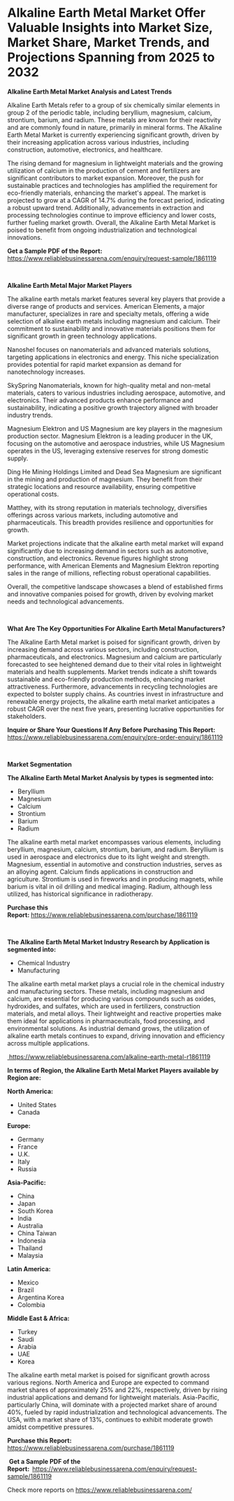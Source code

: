 <p><h1>Alkaline Earth Metal Market Offer Valuable Insights into Market Size, Market Share, Market Trends, and Projections Spanning from 2025 to 2032</h1></p><p><strong>Alkaline Earth Metal Market Analysis and Latest Trends</strong></p>
<p><p>Alkaline Earth Metals refer to a group of six chemically similar elements in group 2 of the periodic table, including beryllium, magnesium, calcium, strontium, barium, and radium. These metals are known for their reactivity and are commonly found in nature, primarily in mineral forms. The Alkaline Earth Metal Market is currently experiencing significant growth, driven by their increasing application across various industries, including construction, automotive, electronics, and healthcare.</p><p>The rising demand for magnesium in lightweight materials and the growing utilization of calcium in the production of cement and fertilizers are significant contributors to market expansion. Moreover, the push for sustainable practices and technologies has amplified the requirement for eco-friendly materials, enhancing the market's appeal. The market is projected to grow at a CAGR of 14.7% during the forecast period, indicating a robust upward trend. Additionally, advancements in extraction and processing technologies continue to improve efficiency and lower costs, further fueling market growth. Overall, the Alkaline Earth Metal Market is poised to benefit from ongoing industrialization and technological innovations.</p></p>
<p><strong>Get a Sample PDF of the Report:&nbsp;</strong> <a href="https://www.reliablebusinessarena.com/enquiry/request-sample/1861119?utm_campaign=2793&utm_medium=2&utm_source=Github&utm_content=ia&utm_term=02042025&utm_id=alkaline-earth-metal">https://www.reliablebusinessarena.com/enquiry/request-sample/1861119</a></p>
<p>&nbsp;</p>
<p><strong>Alkaline Earth Metal Major Market Players</strong></p>
<p><p>The alkaline earth metals market features several key players that provide a diverse range of products and services. American Elements, a major manufacturer, specializes in rare and specialty metals, offering a wide selection of alkaline earth metals including magnesium and calcium. Their commitment to sustainability and innovative materials positions them for significant growth in green technology applications.</p><p>Nanoshel focuses on nanomaterials and advanced materials solutions, targeting applications in electronics and energy. This niche specialization provides potential for rapid market expansion as demand for nanotechnology increases.</p><p>SkySpring Nanomaterials, known for high-quality metal and non-metal materials, caters to various industries including aerospace, automotive, and electronics. Their advanced products enhance performance and sustainability, indicating a positive growth trajectory aligned with broader industry trends.</p><p>Magnesium Elektron and US Magnesium are key players in the magnesium production sector. Magnesium Elektron is a leading producer in the UK, focusing on the automotive and aerospace industries, while US Magnesium operates in the US, leveraging extensive reserves for strong domestic supply.</p><p>Ding He Mining Holdings Limited and Dead Sea Magnesium are significant in the mining and production of magnesium. They benefit from their strategic locations and resource availability, ensuring competitive operational costs.</p><p>Matthey, with its strong reputation in materials technology, diversifies offerings across various markets, including automotive and pharmaceuticals. This breadth provides resilience and opportunities for growth.</p><p>Market projections indicate that the alkaline earth metal market will expand significantly due to increasing demand in sectors such as automotive, construction, and electronics. Revenue figures highlight strong performance, with American Elements and Magnesium Elektron reporting sales in the range of millions, reflecting robust operational capabilities.</p><p>Overall, the competitive landscape showcases a blend of established firms and innovative companies poised for growth, driven by evolving market needs and technological advancements.</p></p>
<p>&nbsp;</p>
<p><strong>What Are The Key Opportunities For Alkaline Earth Metal Manufacturers?</strong></p>
<p><p>The Alkaline Earth Metal market is poised for significant growth, driven by increasing demand across various sectors, including construction, pharmaceuticals, and electronics. Magnesium and calcium are particularly forecasted to see heightened demand due to their vital roles in lightweight materials and health supplements. Market trends indicate a shift towards sustainable and eco-friendly production methods, enhancing market attractiveness. Furthermore, advancements in recycling technologies are expected to bolster supply chains. As countries invest in infrastructure and renewable energy projects, the alkaline earth metal market anticipates a robust CAGR over the next five years, presenting lucrative opportunities for stakeholders.</p></p>
<p><strong>Inquire or Share Your Questions If Any Before Purchasing This Report:</strong> <a href="https://www.reliablebusinessarena.com/enquiry/pre-order-enquiry/1861119?utm_campaign=2793&utm_medium=2&utm_source=Github&utm_content=ia&utm_term=02042025&utm_id=alkaline-earth-metal">https://www.reliablebusinessarena.com/enquiry/pre-order-enquiry/1861119</a></p>
<p>&nbsp;</p>
<p><strong>Market Segmentation</strong></p>
<p><strong>The Alkaline Earth Metal Market Analysis by types is segmented into:</strong></p>
<p><ul><li>Beryllium</li><li>Magnesium</li><li>Calcium</li><li>Strontium</li><li>Barium</li><li>Radium</li></ul></p>
<p><p>The alkaline earth metal market encompasses various elements, including beryllium, magnesium, calcium, strontium, barium, and radium. Beryllium is used in aerospace and electronics due to its light weight and strength. Magnesium, essential in automotive and construction industries, serves as an alloying agent. Calcium finds applications in construction and agriculture. Strontium is used in fireworks and in producing magnets, while barium is vital in oil drilling and medical imaging. Radium, although less utilized, has historical significance in radiotherapy.</p></p>
<p><strong>Purchase this Report:&nbsp;</strong><a href="https://www.reliablebusinessarena.com/purchase/1861119?utm_campaign=2793&utm_medium=2&utm_source=Github&utm_content=ia&utm_term=02042025&utm_id=alkaline-earth-metal">https://www.reliablebusinessarena.com/purchase/1861119</a></p>
<p>&nbsp;</p>
<p><strong>The Alkaline Earth Metal Market Industry Research by Application is segmented into:</strong></p>
<p><ul><li>Chemical Industry</li><li>Manufacturing</li></ul></p>
<p><p>The alkaline earth metal market plays a crucial role in the chemical industry and manufacturing sectors. These metals, including magnesium and calcium, are essential for producing various compounds such as oxides, hydroxides, and sulfates, which are used in fertilizers, construction materials, and metal alloys. Their lightweight and reactive properties make them ideal for applications in pharmaceuticals, food processing, and environmental solutions. As industrial demand grows, the utilization of alkaline earth metals continues to expand, driving innovation and efficiency across multiple applications.</p></p>
<p><a href="https://www.reliablebusinessarena.com/alkaline-earth-metal-r1861119?utm_campaign=2793&utm_medium=2&utm_source=Github&utm_content=ia&utm_term=02042025&utm_id=alkaline-earth-metal">&nbsp;https://www.reliablebusinessarena.com/alkaline-earth-metal-r1861119</a></p>
<p><strong>In terms of Region, the Alkaline Earth Metal Market Players available by Region are:</strong></p>
<p>
    <p> <strong> North America: </strong>
        <ul>
            <li>United States</li>
            <li>Canada</li>
        </ul>
        </p> 
    <p> <strong> Europe: </strong>
        <ul>
            <li>Germany</li>
            <li>France</li>
            <li>U.K.</li>
            <li>Italy</li>
            <li>Russia</li>
        </ul>
        </p> 
    <p> <strong> Asia-Pacific: </strong>
        <ul>
            <li>China</li>
            <li>Japan</li>
            <li>South Korea</li>
            <li>India</li>
            <li>Australia</li>
            <li>China Taiwan</li>
            <li>Indonesia</li>
            <li>Thailand</li>
            <li>Malaysia</li>
        </ul>
        </p> 
    <p> <strong> Latin America: </strong>
        <ul>
            <li>Mexico</li>
            <li>Brazil</li>
            <li>Argentina Korea</li>
            <li>Colombia</li>
        </ul>
        </p> 
    <p> <strong> Middle East & Africa: </strong>
        <ul>
            <li>Turkey</li>
            <li>Saudi</li>
            <li>Arabia</li>
            <li>UAE</li>
            <li>Korea</li>
        </ul>
    </p>
    </p>
<p><p>The alkaline earth metal market is poised for significant growth across various regions. North America and Europe are expected to command market shares of approximately 25% and 22%, respectively, driven by rising industrial applications and demand for lightweight materials. Asia-Pacific, particularly China, will dominate with a projected market share of around 40%, fueled by rapid industrialization and technological advancements. The USA, with a market share of 13%, continues to exhibit moderate growth amidst competitive pressures.</p></p>
<p><strong>Purchase this Report: </strong><a href="https://www.reliablebusinessarena.com/purchase/1861119?utm_campaign=2793&utm_medium=2&utm_source=Github&utm_content=ia&utm_term=02042025&utm_id=alkaline-earth-metal">https://www.reliablebusinessarena.com/purchase/1861119</a></p>
<p>&nbsp;<strong>Get a Sample PDF of the Report:&nbsp;&nbsp;</strong><a href="https://www.reliablebusinessarena.com/enquiry/request-sample/1861119?utm_campaign=2793&utm_medium=2&utm_source=Github&utm_content=ia&utm_term=02042025&utm_id=alkaline-earth-metal">https://www.reliablebusinessarena.com/enquiry/request-sample/1861119</a></p>
<p><strong></strong></p>
<p>Check more reports on <a href="https://www.reliablebusinessarena.com/?utm_campaign=2793&utm_medium=2&utm_source=Github&utm_content=ia&utm_term=02042025&utm_id=alkaline-earth-metal">https://www.reliablebusinessarena.com/</a></p>